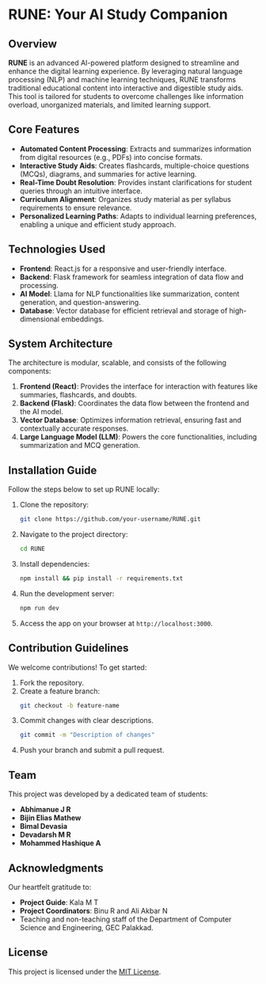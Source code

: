 # RUNE: Your AI Study Companion

## Overview

**RUNE** is an advanced AI-powered platform designed to streamline and enhance the digital learning experience. By leveraging natural language processing (NLP) and machine learning techniques, RUNE transforms traditional educational content into interactive and digestible study aids. This tool is tailored for students to overcome challenges like information overload, unorganized materials, and limited learning support.

## Core Features

- **Automated Content Processing**: Extracts and summarizes information from digital resources (e.g., PDFs) into concise formats.
- **Interactive Study Aids**: Creates flashcards, multiple-choice questions (MCQs), diagrams, and summaries for active learning.
- **Real-Time Doubt Resolution**: Provides instant clarifications for student queries through an intuitive interface.
- **Curriculum Alignment**: Organizes study material as per syllabus requirements to ensure relevance.
- **Personalized Learning Paths**: Adapts to individual learning preferences, enabling a unique and efficient study approach.

## Technologies Used

- **Frontend**: React.js for a responsive and user-friendly interface.
- **Backend**: Flask framework for seamless integration of data flow and processing.
- **AI Model**: Llama for NLP functionalities like summarization, content generation, and question-answering.
- **Database**: Vector database for efficient retrieval and storage of high-dimensional embeddings.

## System Architecture

The architecture is modular, scalable, and consists of the following components:

1. **Frontend (React)**: Provides the interface for interaction with features like summaries, flashcards, and doubts.
2. **Backend (Flask)**: Coordinates the data flow between the frontend and the AI model.
3. **Vector Database**: Optimizes information retrieval, ensuring fast and contextually accurate responses.
4. **Large Language Model (LLM)**: Powers the core functionalities, including summarization and MCQ generation.

## Installation Guide

Follow the steps below to set up RUNE locally:

1. Clone the repository:

   ```bash
   git clone https://github.com/your-username/RUNE.git
   ```

2. Navigate to the project directory:

   ```bash
   cd RUNE
   ```

3. Install dependencies:

   ```bash
   npm install && pip install -r requirements.txt
   ```

4. Run the development server:

   ```bash
   npm run dev
   ```

5. Access the app on your browser at `http://localhost:3000`.

## Contribution Guidelines

We welcome contributions! To get started:

1. Fork the repository.
2. Create a feature branch:
   ```bash
   git checkout -b feature-name
   ```
3. Commit changes with clear descriptions.
   ```bash
   git commit -m "Description of changes"
   ```
4. Push your branch and submit a pull request.

## Team

This project was developed by a dedicated team of students:

- **Abhimanue J R**
- **Bijin Elias Mathew**
- **Bimal Devasia**
- **Devadarsh M R**
- **Mohammed Hashique A**

## Acknowledgments

Our heartfelt gratitude to:

- **Project Guide**: Kala M T
- **Project Coordinators**: Binu R and Ali Akbar N
- Teaching and non-teaching staff of the Department of Computer Science and Engineering, GEC Palakkad.

## License

This project is licensed under the [MIT License](LICENSE).
